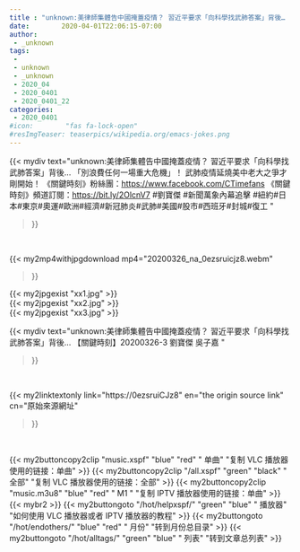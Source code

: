 ```yaml
---
title : "unknown:美律師集體告中國掩蓋疫情？ 習近平要求「向科學找武肺答案」背後… 【關鍵時刻】20200326-3 劉寶傑 吳子嘉 "
date:        2020-04-01T22:06:15-07:00
author:
 - _unknown
tags:
 - 
 - unknown
 - _unknown
 - 2020_04
 - 2020_0401
 - 2020_0401_22
categories:
 - 2020_0401
#icon:        "fas fa-lock-open"
#resImgTeaser: teaserpics/wikipedia.org/emacs-jokes.png
---
```







{{< mydiv text="unknown:美律師集體告中國掩蓋疫情？ 習近平要求「向科學找武肺答案」背後… 「別浪費任何一場重大危機」！ 武肺疫情延燒美中老大之爭才剛開始！  《關鍵時刻》粉絲團：https://www.facebook.com/CTimefans 《關鍵時刻》頻道訂閱：https://bit.ly/2OlcnV7  #劉寶傑 #新聞萬象內幕追擊 #紐約#日本#東京#奧運#歐洲#經濟#新冠肺炎#武肺#美國#股市#西班牙#封城#復工 "
>}}
<br>


{{< my2mp4withjpgdownload mp4="20200326_na_0ezsruicjz8.webm"
>}}

{{< my2jpgexist "xx1.jpg" >}}<br>
{{< my2jpgexist "xx2.jpg" >}}<br>
{{< my2jpgexist "xx3.jpg" >}}<br>



{{< mydiv text="unknown:美律師集體告中國掩蓋疫情？ 習近平要求「向科學找武肺答案」背後… 【關鍵時刻】20200326-3 劉寶傑 吳子嘉 "
>}}
<br>

{{< my2linktextonly link="https://0ezsruiCJz8"
en="the origin source link" cn="原始來源網址"
>}}


<br>


{{< my2buttoncopy2clip "music.xspf"        "blue"   "red"    " 单曲"  "复制 VLC 播放器使用的链接：单曲" >}} {{< my2buttoncopy2clip "/all.xspf"         "green"  "black"  " 全部"  "复制 VLC 播放器使用的链接：全部" >}} {{< my2buttoncopy2clip "music.m3u8"        "blue"   "red"    " M1 "    "复制 IPTV 播放器使用的链接：单曲" >}} {{< mybr2 >}} {{< my2buttongoto      "/hot/helpxspf/"    "green"  "blue"   " 播放器" "如何使用 VLC 播放器或者 IPTV 播放器的教程" >}} {{< my2buttongoto      "/hot/endothers/"   "blue"   "red"    " 月份"   "转到月份总目录" >}} {{< my2buttongoto      "/hot/alltags/"     "green"  "blue"   " 列表"   "转到文章总列表" >}} 
